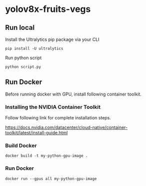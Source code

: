 # yolov8x-fruits-vegs

## Run local

Install the Ultralytics pip package via your CLI

```pip install -U ultralytics```

Run python script

```python script.py```

## Run Docker

Before running docker with GPU, install following container toolkit.

### Installing the NVIDIA Container Toolkit

Follow following link for complete installation steps.

https://docs.nvidia.com/datacenter/cloud-native/container-toolkit/latest/install-guide.html


### Build Docker

```docker build -t my-python-gpu-image .```

### Run Docker

```docker run --gpus all my-python-gpu-image```